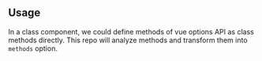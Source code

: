 ## Usage

In a class component, we could define methods of vue options API as class methods directly. This repo will analyze methods and transform them into `methods` option.

[](./code-usage.ts ':include :type=code typescript')